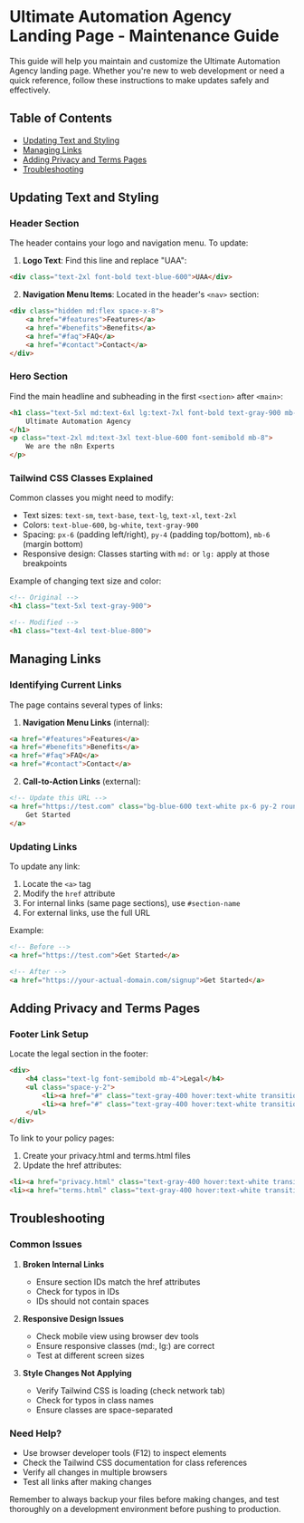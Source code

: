 # Ultimate Automation Agency Landing Page - Maintenance Guide

This guide will help you maintain and customize the Ultimate Automation Agency landing page. Whether you're new to web development or need a quick reference, follow these instructions to make updates safely and effectively.

## Table of Contents
- [Updating Text and Styling](#updating-text-and-styling)
- [Managing Links](#managing-links)
- [Adding Privacy and Terms Pages](#adding-privacy-and-terms-pages)
- [Troubleshooting](#troubleshooting)

## Updating Text and Styling

### Header Section
The header contains your logo and navigation menu. To update:

1. **Logo Text**: Find this line and replace "UAA":
```html
<div class="text-2xl font-bold text-blue-600">UAA</div>
```

2. **Navigation Menu Items**: Located in the header's `<nav>` section:
```html
<div class="hidden md:flex space-x-8">
    <a href="#features">Features</a>
    <a href="#benefits">Benefits</a>
    <a href="#faq">FAQ</a>
    <a href="#contact">Contact</a>
</div>
```

### Hero Section
Find the main headline and subheading in the first `<section>` after `<main>`:
```html
<h1 class="text-5xl md:text-6xl lg:text-7xl font-bold text-gray-900 mb-6">
    Ultimate Automation Agency
</h1>
<p class="text-2xl md:text-3xl text-blue-600 font-semibold mb-8">
    We are the n8n Experts
</p>
```

### Tailwind CSS Classes Explained
Common classes you might need to modify:

- Text sizes: `text-sm`, `text-base`, `text-lg`, `text-xl`, `text-2xl`
- Colors: `text-blue-600`, `bg-white`, `text-gray-900`
- Spacing: `px-6` (padding left/right), `py-4` (padding top/bottom), `mb-6` (margin bottom)
- Responsive design: Classes starting with `md:` or `lg:` apply at those breakpoints

Example of changing text size and color:
```html
<!-- Original -->
<h1 class="text-5xl text-gray-900">

<!-- Modified -->
<h1 class="text-4xl text-blue-800">
```

## Managing Links

### Identifying Current Links
The page contains several types of links:

1. **Navigation Menu Links** (internal):
```html
<a href="#features">Features</a>
<a href="#benefits">Benefits</a>
<a href="#faq">FAQ</a>
<a href="#contact">Contact</a>
```

2. **Call-to-Action Links** (external):
```html
<!-- Update this URL -->
<a href="https://test.com" class="bg-blue-600 text-white px-6 py-2 rounded-full">
    Get Started
</a>
```

### Updating Links
To update any link:

1. Locate the `<a>` tag
2. Modify the `href` attribute
3. For internal links (same page sections), use `#section-name`
4. For external links, use the full URL

Example:
```html
<!-- Before -->
<a href="https://test.com">Get Started</a>

<!-- After -->
<a href="https://your-actual-domain.com/signup">Get Started</a>
```

## Adding Privacy and Terms Pages

### Footer Link Setup
Locate the legal section in the footer:
```html
<div>
    <h4 class="text-lg font-semibold mb-4">Legal</h4>
    <ul class="space-y-2">
        <li><a href="#" class="text-gray-400 hover:text-white transition-colors duration-300">Privacy Policy</a></li>
        <li><a href="#" class="text-gray-400 hover:text-white transition-colors duration-300">Terms of Service</a></li>
    </ul>
</div>
```

To link to your policy pages:

1. Create your privacy.html and terms.html files
2. Update the href attributes:
```html
<li><a href="privacy.html" class="text-gray-400 hover:text-white transition-colors duration-300">Privacy Policy</a></li>
<li><a href="terms.html" class="text-gray-400 hover:text-white transition-colors duration-300">Terms of Service</a></li>
```

## Troubleshooting

### Common Issues

1. **Broken Internal Links**
   - Ensure section IDs match the href attributes
   - Check for typos in IDs
   - IDs should not contain spaces

2. **Responsive Design Issues**
   - Check mobile view using browser dev tools
   - Ensure responsive classes (md:, lg:) are correct
   - Test at different screen sizes

3. **Style Changes Not Applying**
   - Verify Tailwind CSS is loading (check network tab)
   - Check for typos in class names
   - Ensure classes are space-separated

### Need Help?
- Use browser developer tools (F12) to inspect elements
- Check the Tailwind CSS documentation for class references
- Verify all changes in multiple browsers
- Test all links after making changes

Remember to always backup your files before making changes, and test thoroughly on a development environment before pushing to production.